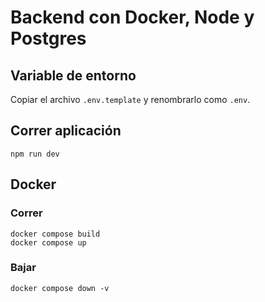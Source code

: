 # Backend con Docker, Node y Postgres

## Variable de entorno
Copiar el archivo `.env.template` y renombrarlo como `.env`.

## Correr aplicación
```
npm run dev
```

## Docker
### Correr
```
docker compose build
docker compose up
```

### Bajar
```
docker compose down -v
```